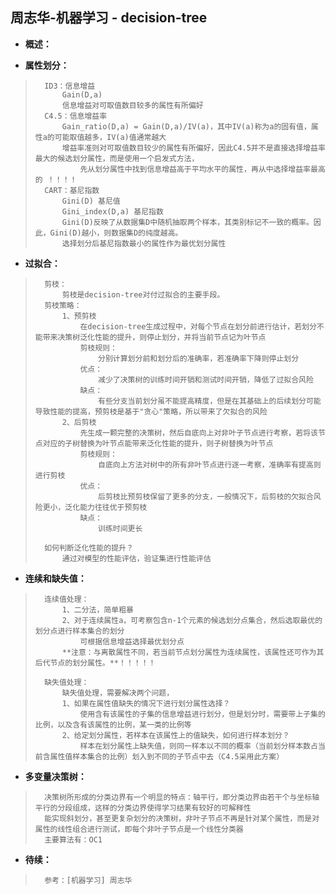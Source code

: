 ## 周志华-机器学习 - decision-tree
- **概述：**
>
>
>
>
>
>
>
>

- **属性划分：**
>       ID3：信息增益
>           Gain(D,a)
>           信息增益对可取值数目较多的属性有所偏好
>       C4.5：信息增益率
>           Gain_ratio(D,a) = Gain(D,a)/IV(a)，其中IV(a)称为a的固有值，属性a的可能取值越多，IV(a)值通常越大
>           增益率准则对可取值数目较少的属性有所偏好，因此C4.5并不是直接选择增益率最大的候选划分属性，而是使用一个启发式方法，
>               先从划分属性中找到信息增益高于平均水平的属性，再从中选择增益率最高的 ！！！！
>       CART：基尼指数
>           Gini(D) 基尼值
>           Gini_index(D,a) 基尼指数
>           Gini(D)反映了从数据集D中随机抽取两个样本，其类别标记不一致的概率。因此，Gini(D)越小，则数据集D的纯度越高。
>           选择划分后基尼指数最小的属性作为最优划分属性
>

- **过拟合：**
>       剪枝：
>           剪枝是decision-tree对付过拟合的主要手段。
>       剪枝策略：
>           1、预剪枝
>               在decision-tree生成过程中，对每个节点在划分前进行估计，若划分不能带来决策树泛化性能的提升，则停止划分，并将当前节点记为叶节点
>               剪枝规则：
>                   分别计算划分前和划分后的准确率，若准确率下降则停止划分
>               优点：
>                   减少了决策树的训练时间开销和测试时间开销，降低了过拟合风险
>               缺点：
>                   有些分支当前划分虽不能提高精度，但是在其基础上的后续划分可能导致性能的提高，预剪枝是基于"贪心"策略，所以带来了欠拟合的风险
>           2、后剪枝
>               先生成一颗完整的决策树，然后自底向上对非叶子节点进行考察，若将该节点对应的子树替换为叶节点能带来泛化性能的提升，则子树替换为叶节点
>               剪枝规则：
>                   自底向上方法对树中的所有非叶节点进行逐一考察，准确率有提高则进行剪枝
>               优点：
>                   后剪枝比预剪枝保留了更多的分支，一般情况下，后剪枝的欠拟合风险更小，泛化能力往往优于预剪枝
>               缺点：
>                   训练时间更长
>
>       如何判断泛化性能的提升？
>           通过对模型的性能评估，验证集进行性能评估
>
>

- **连续和缺失值：**
>       连续值处理：
>           1、二分法，简单粗暴
>           2、对于连续属性a，可考察包含n-1个元素的候选划分点集合，然后选取最优的划分点进行样本集合的划分
>               可根据信息增益选择最优划分点
>           **注意：与离散属性不同，若当前节点划分属性为连续属性，该属性还可作为其后代节点的划分属性。**！！！！！
>
>       缺失值处理：
>           缺失值处理，需要解决两个问题，
>           1、如果在属性值缺失的情况下进行划分属性选择？
>               使用含有该属性的子集的信息增益进行划分，但是划分时，需要带上子集的比例，以及含有该属性的比例，某一类的比例等
>           2、给定划分属性，若样本在该属性上的值缺失，如何进行样本划分？
>               样本在划分属性上缺失值，则同一样本以不同的概率（当前划分样本数占当前含属性值样本集合的比例）划入到不同的子节点中去（C4.5采用此方案）
>

- **多变量决策树：**
>       决策树所形成的分类边界有一个明显的特点：轴平行，即分类边界由若干个与坐标轴平行的分段组成，这样的分类边界使得学习结果有较好的可解释性
>       能实现斜划分，甚至更复杂划分的决策树，非叶子节点不再是针对某个属性，而是对属性的线性组合进行测试，即每个非叶子节点是一个线性分类器
>       主要算法有：OC1
>
>

- **待续：**
>       参考：[机器学习] 周志华
>
>
>
>
>
>
>
>
>
>
>
>
>
>
>
>
